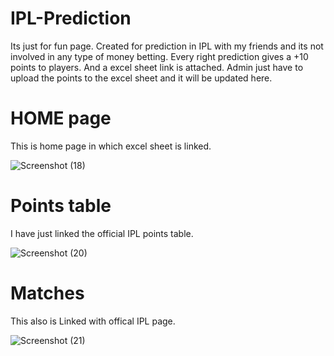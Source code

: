 # IPL-Prediction
Its just for fun page. Created for prediction in IPL with my friends and its not involved in any type of money betting.
Every right prediction gives a +10 points to players.
And a excel sheet link is attached. Admin just have to upload the points to the excel sheet and it will be updated here.

# HOME page
This is home page in which excel sheet is linked.

![Screenshot (18)](https://user-images.githubusercontent.com/72193872/97786211-28683e80-1bd0-11eb-99f1-3e67716e70a5.png)

# Points table
I have just linked the official IPL points table.

![Screenshot (20)](https://user-images.githubusercontent.com/72193872/97786212-2900d500-1bd0-11eb-8a71-81aa6528e93c.png)

# Matches
This also is Linked with offical IPL page.

![Screenshot (21)](https://user-images.githubusercontent.com/72193872/97786213-29996b80-1bd0-11eb-8ae4-c130faa5d867.png)

